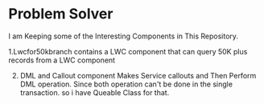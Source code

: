 # Problem Solver

I am Keeping some of the Interesting Components in This Repository.

1.Lwcfor50kbranch contains a LWC component that can query 50K plus records from a LWC component

2. DML and Callout component Makes Service callouts and Then Perform DML operation. Since both operation can't be done in the single transaction. so i have Queable Class for that. 

